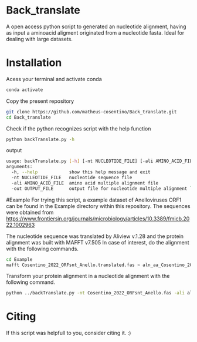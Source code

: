 # Back_translate
A open access python script to generated an nucleotide alignment, having as input a aminoacid aligment originated from a nucleotide fasta. Ideal for dealing with large datasets.

# Installation
Acess your terminal and activate conda
```bash
conda activate
```
Copy the present repository
```bash 
git clone https://github.com/matheus-cosentino/Back_translate.git
cd Back_translate
```

Check if the python recognizes script with the help function

```bash
python backTranslate.py -h
```

output

```bash
usage: backTranslate.py [-h] [-nt NUCLEOTIDE_FILE] [-ali AMINO_ACID_FILE] [-out OUTPUT_FILE]
arguments:
  -h, --help            show this help message and exit
  -nt NUCLEOTIDE_FILE   nucleotide sequence file
  -ali AMINO_ACID_FILE  amino acid multiple alignment file
  -out OUTPUT_FILE      output file for nucleotide multiple alignment ````
```

#Example
For trying this script, a example dataset of Anelloviruses ORF1 can be found in the Example directory within this repository. 
The sequences were obtained from https://www.frontiersin.org/journals/microbiology/articles/10.3389/fmicb.2022.1002963

The nucleotide sequence was translated by Aliview v.1.28 and the protein alignment was built with MAFFT v7.505 
In case of interest, do the alignment with the following commands.
```bash
cd Example
mafft Cosentino_2022_ORFsnt_Anello.translated.fas > aln_aa_Cosentino_2022_Anello.fasta
```
Transform your protein alignment in a nucleotide alignment with the following command.

```bash
python ../backTranslate.py -nt Cosentino_2022_ORFsnt_Anello.fas -ali aln_aa_Cosentino_2022_Anello.fasta -out aln_nt_aa_Cosentino_2022_Anello.fasta
```

# Citing
If this script was helpfull to you, consider citing it. :)

